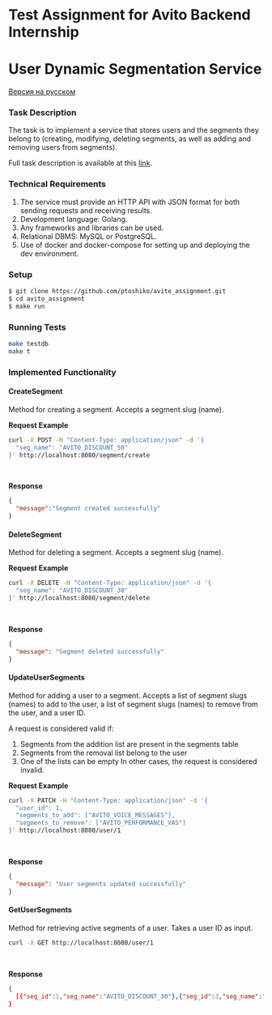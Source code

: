 # Test Assignment for Avito Backend Internship
# User Dynamic Segmentation Service

[Версия на русском](README_RU.md)

### Task Description

The task is to implement a service that stores users and the segments they belong to (creating, modifying, deleting segments, as well as adding and removing users from segments).

Full task description is available at this [link](https://github.com/avito-tech/backend-trainee-assignment-2023).

### Technical Requirements

1. The service must provide an HTTP API with JSON format for both sending requests and receiving results.
2. Development language: Golang.
3. Any frameworks and libraries can be used.
4. Relational DBMS: MySQL or PostgreSQL.
5. Use of docker and docker-compose for setting up and deploying the dev environment.

### Setup
```bash
$ git clone https://github.com/ptoshiko/avito_assignment.git
$ cd avito_assignment
$ make run
```

### Running Tests
```bash
make testdb
make t
```

### Implemented Functionality

#### CreateSegment
Method for creating a segment. Accepts a segment slug (name).

**Request Example**

```bash
curl -X POST -H "Content-Type: application/json" -d '{
  "seg_name": "AVITO_DISCOUNT_50"           
}' http://localhost:8080/segment/create

```
<br>

**Response**
```json
{
  "message":"Segment created successfully"
}
```

#### DeleteSegment
Method for deleting a segment. Accepts a segment slug (name).

**Request Example**

```bash
curl -X DELETE -H "Content-Type: application/json" -d '{
  "seg_name": "AVITO_DISCOUNT_30"
}' http://localhost:8080/segment/delete

```
<br>

**Response**
```json
{
  "message": "Segment deleted successfully"
}
```

#### UpdateUserSegments
Method for adding a user to a segment. Accepts a list of segment slugs (names) to add to the user, a list of segment slugs (names) to remove from the user, and a user ID.

A request is considered valid if:
1. Segments from the addition list are present in the segments table
2. Segments from the removal list belong to the user
3. One of the lists can be empty
In other cases, the request is considered invalid.

**Request Example**

```bash
curl -X PATCH -H "Content-Type: application/json" -d '{
  "user_id": 1,
  "segments_to_add": ["AVITO_VOICE_MESSAGES"],
  "segments_to_remove": ["AVITO_PERFORMANCE_VAS"]
}' http://localhost:8080/user/1

```
<br>

**Response**
```json
{
  "message": "User segments updated successfully"
}
```

#### GetUserSegments
Method for retrieving active segments of a user. Takes a user ID as input.

```bash
curl -X GET http://localhost:8080/user/1

```
<br>

**Response**
```json
{
  [{"seg_id":1,"seg_name":"AVITO_DISCOUNT_30"},{"seg_id":3,"seg_name":"AVITO_VOICE_MESSAGES"}]
}
```



